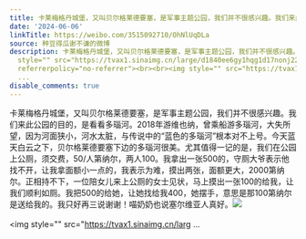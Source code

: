 ```yaml
---
title: 卡莱梅格丹城堡，又叫贝尔格莱德要塞，是军事主题公园，我们并不很感兴趣。我们来此公园的目的，是看看多瑙河。2018年游维也纳，曾乘船游多瑙河，大失所望，因为...
date: '2024-06-06'
linkTitle: https://weibo.com/3515092710/OhNlUqDLa
source: 种豆得瓜谢不谦的微博
description: 卡莱梅格丹城堡，又叫贝尔格莱德要塞，是军事主题公园，我们并不很感兴趣。我们来此公园的目的，是看看多瑙河。2018年游维也纳，曾乘船游多瑙河，大失所望，因为河面狭小，河水太脏，与传说中的“蓝色的多瑙河”根本对不上号。今天蓝天白云之下，贝尔格莱德要塞下边的多瑙河很美。尤其值得一记的是，我们在公园上公厕，须交费，50/人第纳尔，两人100。我拿出一张500的，守厕大爷表示他找不开，让我拿面额小一点的，我表示为难，摸出两张，面额更大，2000第纳尔。正相持不下，一位陪女儿来上公厕的女士见状，马上摸出一张100的给我，让我们顺利如厕。我把500的给她，让她找给我400，她摆手，意思是那100第纳尔是送给我的。我只好再三说谢谢！喵奶奶也说塞尔维亚人真好。<img
  style="" src="https://tvax1.sinaimg.cn/large/d1840ee6gy1hqg1d17nonj22eo37kb2b.jpg"
  referrerpolicy="no-referrer"><br><br><img style="" src="https://tvax1.sinaimg.cn/larg
  ...
disable_comments: true
---
```

卡莱梅格丹城堡，又叫贝尔格莱德要塞，是军事主题公园，我们并不很感兴趣。我们来此公园的目的，是看看多瑙河。2018年游维也纳，曾乘船游多瑙河，大失所望，因为河面狭小，河水太脏，与传说中的“蓝色的多瑙河”根本对不上号。今天蓝天白云之下，贝尔格莱德要塞下边的多瑙河很美。尤其值得一记的是，我们在公园上公厕，须交费，50/人第纳尔，两人100。我拿出一张500的，守厕大爷表示他找不开，让我拿面额小一点的，我表示为难，摸出两张，面额更大，2000第纳尔。正相持不下，一位陪女儿来上公厕的女士见状，马上摸出一张100的给我，让我们顺利如厕。我把500的给她，让她找给我400，她摆手，意思是那100第纳尔是送给我的。我只好再三说谢谢！喵奶奶也说塞尔维亚人真好。<img style="" src="https://tvax1.sinaimg.cn/large/d1840ee6gy1hqg1d17nonj22eo37kb2b.jpg" referrerpolicy="no-referrer"><br><br><img style="" src="https://tvax1.sinaimg.cn/larg ...